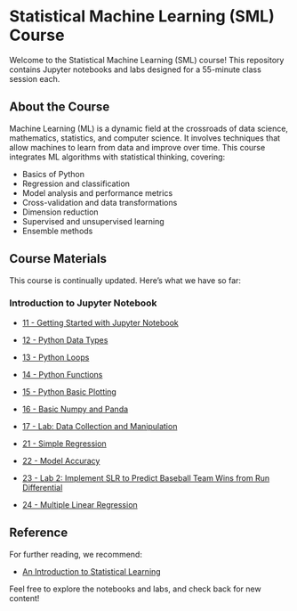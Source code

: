 # Statistical Machine Learning (SML) Course

Welcome to the Statistical Machine Learning (SML) course! This repository contains Jupyter notebooks and labs designed for a 55-minute class session each.

## About the Course

Machine Learning (ML) is a dynamic field at the crossroads of data science, mathematics, statistics, and computer science. It involves techniques that allow machines to learn from data and improve over time. This course integrates ML algorithms with statistical thinking, covering:

- Basics of Python
- Regression and classification
- Model analysis and performance metrics
- Cross-validation and data transformations
- Dimension reduction
- Supervised and unsupervised learning
- Ensemble methods

## Course Materials

This course is continually updated. Here’s what we have so far:

### Introduction to Jupyter Notebook

- [11 - Getting Started with Jupyter Notebook](https://colab.research.google.com/github/Soheilp86/Statistical-Machine-Learning/blob/main/1-%2011-Getting%20Started%20with%20Jupyter%20Notebook.ipynb)

- [12 - Python Data Types](https://colab.research.google.com/github/Soheilp86/Statistical-Machine-Learning/blob/main/12-Python_Data_Types.ipynb)
- [13 - Python Loops](https://colab.research.google.com/github/Soheilp86/Statistical-Machine-Learning/blob/main/13-Python_Loops.ipynb)
- [14 - Python Functions](https://colab.research.google.com/github/Soheilp86/Statistical-Machine-Learning/blob/main/14-Python_Functions.ipynb)
- [15 - Python Basic Plotting](https://colab.research.google.com/github/Soheilp86/Statistical-Machine-Learning/blob/main/15-Python_basic_Plotting.ipynb)
- [16 - Basic Numpy and Panda](https://colab.research.google.com/github/Soheilp86/Statistical-Machine-Learning/blob/main/16-Basic_Numpy_and_Panda.ipynb)
- [17 - Lab: Data Collection and Manipulation](https://colab.research.google.com/github/Soheilp86/Statistical-Machine-Learning/blob/main/17-Lab_Data_Collection_and_Manipulation.ipynb)
- [21 - Simple Regression](https://colab.research.google.com/github/Soheilp86/Statistical-Machine-Learning/blob/main/21-Simple_Regression.ipynb)
- [22 - Model Accuracy](https://colab.research.google.com/github/Soheilp86/Statistical-Machine-Learning/blob/main/22-Model_Accuracy.ipynb)
- [23 - Lab 2: Implement SLR to Predict Baseball Team Wins from Run Differential](https://colab.research.google.com/github/Soheilp86/Statistical-Machine-Learning/blob/main/23-Lab_2_Implement_SLR_to_Predict_Baseball_Team_Wins_from_Run_Differential.ipynb)
- [24 - Multiple Linear Regression](https://colab.research.google.com/github/Soheilp86/Statistical-Machine-Learning/blob/main/24-Multiple_Linear_Regression.ipynb)

## Reference

For further reading, we recommend:

- [An Introduction to Statistical Learning](https://www.statlearning.com)

Feel free to explore the notebooks and labs, and check back for new content!

